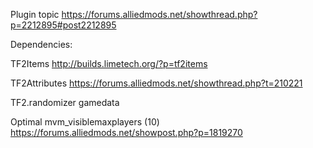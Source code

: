 Plugin topic https://forums.alliedmods.net/showthread.php?p=2212895#post2212895

Dependencies:

TF2Items http://builds.limetech.org/?p=tf2items

TF2Attributes https://forums.alliedmods.net/showthread.php?t=210221

TF2.randomizer gamedata 

Optimal mvm_visiblemaxplayers (10) https://forums.alliedmods.net/showpost.php?p=1819270
